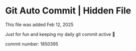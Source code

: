 # Git Auto Commit | Hidden File

This file was added Feb 12, 2025

Just for fun and keeping my daily git commit active 🤪

commit number: 1850395
